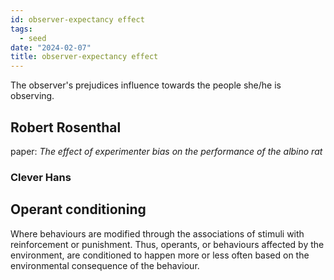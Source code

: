 ```yaml
---
id: observer-expectancy effect
tags:
  - seed
date: "2024-02-07"
title: observer-expectancy effect
---
```


The observer's prejudices influence towards the people she/he is observing.

## Robert Rosenthal

paper: _The effect of experimenter bias on the performance of the albino rat_

### Clever Hans

## Operant conditioning

Where behaviours are modified through the associations of stimuli with reinforcement or punishment.
Thus, operants, or behaviours affected by the environment, are conditioned to happen more or less often based on the environmental consequence of the behaviour.

